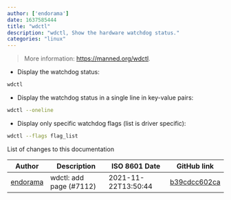 ```yaml
---
author: ['endorama']
date: 1637585444
title: "wdctl"
description: "wdctl, Show the hardware watchdog status."
categories: "linux"
---
```

> More information: <https://manned.org/wdctl>.

- Display the watchdog status:

```bash
wdctl
```

- Display the watchdog status in a single line in key-value pairs:

```bash
wdctl --oneline
```

- Display only specific watchdog flags (list is driver specific):

```bash
wdctl --flags flag_list
```
List of changes to this documentation


Author | Description | ISO 8601 Date | GitHub link
------|-----|-----|-----
[endorama](mailto:526307+endorama@users.noreply.github.com) | wdctl: add page (#7112) | 2021-11-22T13:50:44 | [b39cdcc602ca](https://github.com/tldr-pages/tldr/commit/b39cdcc602caf4d2cd0ad60b892f466ae0ae006b)

